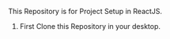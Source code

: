 This Repository is for Project Setup in ReactJS.

1. First Clone this Repository in your desktop.
   
